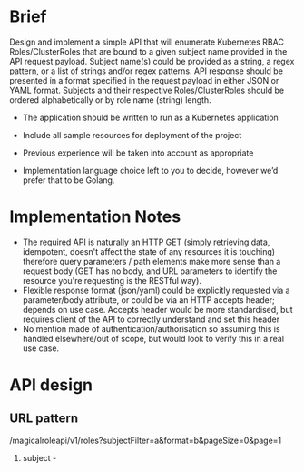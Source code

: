 # Brief

Design and implement a simple API that will enumerate Kubernetes RBAC Roles/ClusterRoles that are bound to a given subject name provided in the API request payload. Subject name(s) could be provided as a string, a regex pattern, or a list of strings and/or regex patterns. API response should be presented in a format specified in the request payload in either JSON or YAML format. Subjects and their respective Roles/ClusterRoles should be ordered alphabetically or by role name (string) length.

* The application should be written to run as a Kubernetes application 

* Include all sample resources for deployment of the project

* Previous experience will be taken into account as appropriate

* Implementation language choice left to you to decide, however we’d prefer that to be Golang.

# Implementation Notes

* The required API is naturally an HTTP GET (simply retrieving data, idempotent, doesn't affect the state of any resources it is touching) therefore query parameters / path elements make more sense than a request body (GET has no body, and URL parameters to identify the resource you're requesting is the RESTful way).
* Flexible response format (json/yaml) could be explicitly requested via a parameter/body attribute, or could be via an HTTP accepts header; depends on use case. Accepts header would be more standardised, but requires client of the API to correctly understand and set this header 
* No mention made of authentication/authorisation so assuming this is handled elsewhere/out of scope, but would look to verify this in a real use case.

# API design

## URL pattern
/magicalroleapi/v1/roles?subjectFilter=a&format=b&pageSize=0&page=1

1. subject - 